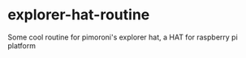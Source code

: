 # explorer-hat-routine
Some cool routine for pimoroni's explorer hat, a HAT for raspberry pi platform
